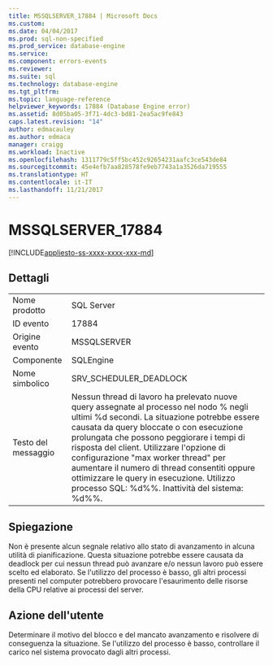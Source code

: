 ```yaml
---
title: MSSQLSERVER_17884 | Microsoft Docs
ms.custom: 
ms.date: 04/04/2017
ms.prod: sql-non-specified
ms.prod_service: database-engine
ms.service: 
ms.component: errors-events
ms.reviewer: 
ms.suite: sql
ms.technology: database-engine
ms.tgt_pltfrm: 
ms.topic: language-reference
helpviewer_keywords: 17884 (Database Engine error)
ms.assetid: 8d05ba05-3f71-4dc3-bd81-2ea5ac9fe843
caps.latest.revision: "14"
author: edmacauley
ms.author: edmaca
manager: craigg
ms.workload: Inactive
ms.openlocfilehash: 1311779c5ff5bc452c92654231aafc3ce543de84
ms.sourcegitcommit: 45e4efb7aa828578fe9eb7743a1a3526da719555
ms.translationtype: HT
ms.contentlocale: it-IT
ms.lasthandoff: 11/21/2017
---
```

# <a name="mssqlserver17884"></a>MSSQLSERVER_17884
[!INCLUDE[appliesto-ss-xxxx-xxxx-xxx-md](../../includes/appliesto-ss-xxxx-xxxx-xxx-md.md)]
  
## <a name="details"></a>Dettagli  
  
|||  
|-|-|  
|Nome prodotto|SQL Server|  
|ID evento|17884|  
|Origine evento|MSSQLSERVER|  
|Componente|SQLEngine|  
|Nome simbolico|SRV_SCHEDULER_DEADLOCK|  
|Testo del messaggio|Nessun thread di lavoro ha prelevato nuove query assegnate al processo nel nodo % negli ultimi %d secondi. La situazione potrebbe essere causata da query bloccate o con esecuzione prolungata che possono peggiorare i tempi di risposta del client. Utilizzare l'opzione di configurazione "max worker thread" per aumentare il numero di thread consentiti oppure ottimizzare le query in esecuzione.  Utilizzo processo SQL: %d%%. Inattività del sistema: %d%%.|  
  
## <a name="explanation"></a>Spiegazione  
Non è presente alcun segnale relativo allo stato di avanzamento in alcuna utilità di pianificazione. Questa situazione potrebbe essere causata da deadlock per cui nessun thread può avanzare e/o nessun lavoro può essere scelto ed elaborato. Se l'utilizzo del processo è basso, gli altri processi presenti nel computer potrebbero provocare l'esaurimento delle risorse della CPU relative ai processi del server.  
  
## <a name="user-action"></a>Azione dell'utente  
Determinare il motivo del blocco e del mancato avanzamento e risolvere di conseguenza la situazione. Se l'utilizzo del processo è basso, controllare il carico nel sistema provocato dagli altri processi.  
  
